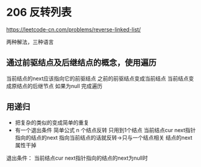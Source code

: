 <!-- leetcode -->
# 206 反转列表
https://leetcode-cn.com/problems/reverse-linked-list/

两种解法，三种语言
## 通过前驱结点及后继结点的概念，使用遍历
当前结点的next应该指向它的前驱结点
之前的前驱结点变成当前结点
当前结点变成原结点的后继节点
如果为null 完成遍历
## 用递归
- 把复杂的类似的变成简单的重复
- 有一个退出条件
简单公式 n 个结点反转 只用到1个结点
当前结点cur next指针指向的结点的next 指向当前结点的话就反转->只与一个结点相关
结点的next属性干掉

退出条件：
当前结点cur next指针指向的结点的next为null时

